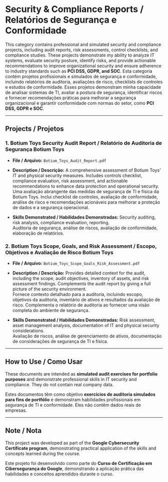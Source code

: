 # Security & Compliance Reports / Relatórios de Segurança e Conformidade

This category contains professional and simulated security and compliance projects, including audit reports, risk assessments, control checklists, and compliance studies. These projects demonstrate my ability to analyze IT systems, evaluate security posture, identify risks, and provide actionable recommendations to improve organizational security and ensure adherence to industry standards such as **PCI DSS, GDPR, and SOC**.
Esta categoria contém projetos profissionais e simulados de segurança e conformidade, incluindo relatórios de auditoria, avaliações de risco, checklists de controles e estudos de conformidade. Esses projetos demonstram minha capacidade de analisar sistemas de TI, avaliar a postura de segurança, identificar riscos e fornecer recomendações práticas para melhorar a segurança organizacional e garantir conformidade com normas do setor, como **PCI DSS, GDPR e SOC**.

---

## Projects / Projetos

### 1. Botium Toys Security Audit Report / Relatório de Auditoria de Segurança Botium Toys
- **File / Arquivo:** `Botium_Toys_Audit_Report.pdf`  

- **Description / Descrição:** A comprehensive assessment of Botium Toys’ IT and physical security measures. Includes controls checklist, compliance evaluation, risk assessment, and actionable recommendations to enhance data protection and operational security.  
Uma avaliação abrangente das medidas de segurança de TI e física da Botium Toys. Inclui checklist de controles, avaliação de conformidade, análise de risco e recomendações acionáveis para melhorar a proteção de dados e a segurança operacional.  

- **Skills Demonstrated / Habilidades Demonstradas:** Security auditing, risk analysis, compliance evaluation, reporting.  
Auditoria de segurança, análise de riscos, avaliação de conformidade, elaboração de relatórios.  

### 2. Botium Toys Scope, Goals, and Risk Assessment / Escopo, Objetivos e Avaliação de Risco Botium Toys
- **File / Arquivo:** `Botium_Toys_Scope_Goals_Risk_Assessment.pdf`  

- **Description / Descrição:** Provides detailed context for the audit, including the scope, audit objectives, inventory of assets, and risk assessment findings. Complements the audit report by giving a full picture of the security environment.  
Fornece contexto detalhado para a auditoria, incluindo escopo, objetivos da auditoria, inventário de ativos e resultados da avaliação de risco. Complementa o relatório de auditoria ao fornecer uma visão completa do ambiente de segurança.  

- **Skills Demonstrated / Habilidades Demonstradas:** Risk assessment, asset management analysis, documentation of IT and physical security considerations.  
Avaliação de riscos, análise de gerenciamento de ativos, documentação de considerações de segurança de TI e física.  

---

## How to Use / Como Usar
These documents are intended as **simulated audit exercises for portfolio purposes** and demonstrate professional skills in IT security and compliance. They do not contain real company data.

Estes documentos têm como objetivo **exercícios de auditoria simulados para fins de portfólio** e demonstram habilidades profissionais em segurança de TI e conformidade. Eles não contêm dados reais de empresas.

---

## Note / Nota
This project was developed as part of the **Google Cybersecurity Certificate program**, demonstrating practical application of the skills and concepts learned during the course.

Este projeto foi desenvolvido como parte do **Curso de Certificação em Cibersegurança do Google**, demonstrando a aplicação prática das habilidades e conceitos aprendidos durante o curso.
